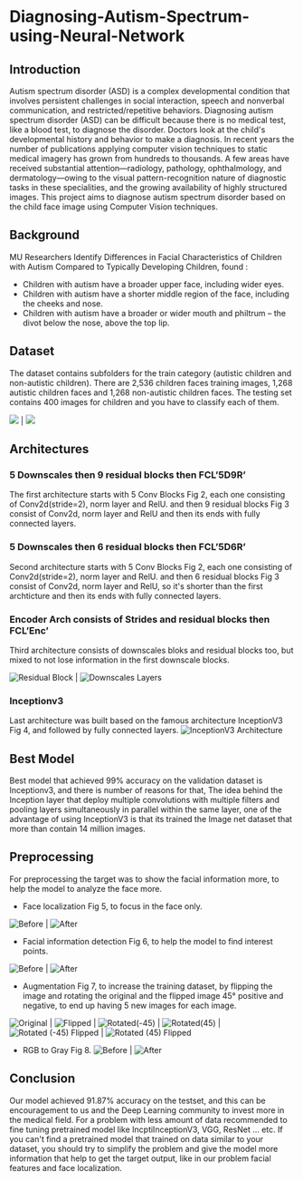 # Diagnosing-Autism-Spectrum-using-Neural-Network

## Introduction
Autism spectrum disorder (ASD) is a complex developmental condition that involves persistent challenges in social interaction, speech and nonverbal communication, and restricted/repetitive behaviors.
Diagnosing autism spectrum disorder (ASD) can be difficult because there is no medical test, like a blood test, to diagnose the disorder. Doctors look at the child's developmental history and behavior to make a diagnosis.
In recent years the number of publications applying computer vision techniques to static medical imagery has grown from hundreds to thousands. A few areas have received substantial attention—radiology, pathology, ophthalmology, and dermatology—owing to the visual pattern-recognition nature of diagnostic tasks in these specialities, and the growing availability of highly structured images.
This project aims to diagnose autism spectrum disorder based on the child face image using Computer Vision techniques.

## Background
MU Researchers Identify Differences in Facial Characteristics of Children with Autism Compared to Typically Developing Children, found :
* Children with autism have a broader upper face, including wider eyes.
* Children with autism have a shorter middle region of the face, including the cheeks and nose.
* Children with autism have a broader or wider mouth and philtrum – the divot below the nose, above the top lip.

## Dataset
The dataset contains subfolders for the train category (autistic children and non-autistic children). There are 2,536 children faces training images, 1,268 autistic children faces and 1,268 non-autistic children faces. The testing set contains 400 images for children and you have to classify each of them.

![](./images/image1.jpg)  |  ![](./images/image1.jpg)

## Architectures
### 5 Downscales then 9 residual blocks then FCL’5D9R’
The first architecture starts with 5 Conv Blocks Fig 2, each one consisting of   Conv2d(stride=2), norm layer and RelU. and then 9 residual blocks Fig 3 consist of Conv2d, norm layer and RelU and then its ends with fully connected layers.
	
### 5 Downscales then 6 residual blocks then FCL’5D6R’
Second architecture starts with 5 Conv Blocks Fig 2, each one consisting of Conv2d(stride=2), norm layer and RelU. and then 6 residual blocks Fig 3 consist of Conv2d, norm layer and RelU, so it's shorter than the first archticture and then its ends with fully connected layers.

### Encoder Arch consists of Strides and residual blocks then FCL’Enc’
Third architecture consists of downscales bloks and residual blocks too, but mixed to not lose information in the first downscale blocks. 

![Residual Block](./images/image5.png)  |  ![Downscales Layers](./images/image9.jpg)

### Inceptionv3
Last architecture was built based on the famous architecture InceptionV3 Fig 4, and followed by fully connected layers.
![InceptionV3 Architecture](./images/image11.png)

## Best Model
Best model that achieved 99% accuracy on the validation dataset is Inceptionv3, and there is number of reasons for that, The idea behind the Inception layer that deploy multiple convolutions with multiple filters and pooling layers simultaneously in parallel within the same layer, one of the advantage of using InceptionV3 is that its trained the Image net dataset that more than contain 14 million images.

## Preprocessing
For preprocessing the target was to show the facial information more, to help the model to analyze the face more.
* Face localization Fig 5, to focus in the face only.

![Before](./images/image18.jpg)  |  ![After](./images/image15.jpg)

* Facial information detection Fig 6, to help the model to find interest points.

![Before](./images/image6.jpg)  |  ![After](./images/image4.jpg)

* Augmentation Fig 7, to increase the training dataset, by flipping the image and rotating the original and the flipped image  45° positive and negative, to end up having 5 new images for each image.

![Original](./images/image2.jpg)  |  ![Flipped](./images/image16.jpg)  |  ![Rotated(-45)](./images/image8.jpg)  |  ![Rotated(45)](./images/image12.jpg)  |  ![Rotated (-45) Flipped](./images/image14.jpg)  |  ![Rotated (45) Flipped](./images/image3.jpg)

* RGB to Gray Fig 8.
![Before](./images/image10.jpg)  |  ![After](./images/image7.jpg)

## Conclusion
Our model achieved 91.87% accuracy on the testset, and this can be encouragement to us and the Deep Learning community to invest more in the medical field.
For a problem with less amount of data recommended to fine tuning  pretrained model like IncptiInceptionV3, VGG, ResNet … etc. If you can't find a pretrained model that trained on data similar to your dataset, you should try to simplify the problem and give the model more information that help to get the target output, like in our problem facial features and face localization.
